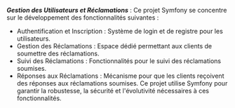


***Gestion des Utilisateurs et Réclamations*** : 
Ce projet Symfony se concentre sur le développement des fonctionnalités suivantes :

- Authentification et Inscription :
Système de login et de registre pour les utilisateurs.
- Gestion des Réclamations :
Espace dédié permettant aux clients de soumettre des réclamations.
- Suivi des Réclamations :
Fonctionnalités pour le suivi des réclamations soumises.
- Réponses aux Réclamations :
Mécanisme pour que les clients reçoivent des réponses aux réclamations soumises.
Ce projet utilise Symfony pour garantir la robustesse, la sécurité et l'évolutivité nécessaires à ces fonctionnalités.

